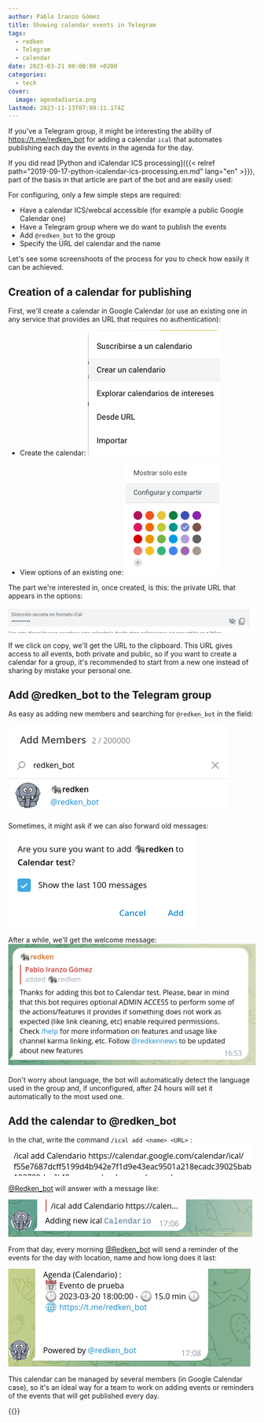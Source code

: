 ```yaml
---
author: Pablo Iranzo Gómez
title: Showing calendar events in Telegram
tags:
  - redken
  - Telegram
  - calendar
date: 2023-03-21 00:00:00 +0200
categories:
  - tech
cover:
  image: agendadiaria.png
lastmod: 2023-11-13T07:09:11.174Z
---
```


If you've a Telegram group, it might be interesting the ability of <https://t.me/redken_bot> for adding a calendar `ical` that automates publishing each day the events in the agenda for the day.

If you did read [Python and iCalendar ICS processing]({{< relref path="2019-09-17-python-icalendar-ics-processing.en.md" lang="en" >}}), part of the basis in that article are part of the bot and are easily used:

For configuring, only a few simple steps are required:

- Have a calendar ICS/webcal accessible (for example a public Google Calendar one)
- Have a Telegram group where we do want to publish the events
- Add `@redken_bot` to the group
- Specify the URL del calendar and the name

Let's see some screenshoots of the process for you to check how easily it can be achieved.

## Creation of a calendar for publishing

First, we'll create a calendar in Google Calendar (or use an existing one in any service that provides an URL that requires no authentication):

- Create the calendar:
  ![](createcalendar.png)

- View options of an existing one:
  ![](configandshare.png)

The part we're interested in, once created, is this: the private URL that appears in the options:

![](icalurl.png)

If we click on copy, we'll get the URL to the clipboard. This URL gives access to all events, both private and public, so if you want to create a calendar for a group, it's recommended to start from a new one instead of sharing by mistake your personal one.

## Add @redken_bot to the Telegram group

As easy as adding new members and searching for `@redken_bot` in the field:

![](addmember.png)

Sometimes, it might ask if we can also forward old messages:
![](addbot.png)

After a while, we'll get the welcome message:
![](botwelcome.png)

Don't worry about language, the bot will automatically detect the language used in the group and, if unconfigured, after 24 hours will set it automatically to the most used one.

## Add the calendar to @redken_bot

In the chat, write the command `/ical add <name> <URL>` :
![](icaladd.png)

[@Redken_bot](https://t.me/redken_bot) will answer with a message like:

![](addingnewical.png)

From that day, every morning [@Redken_bot](https://t.me/redken_bot) will send a reminder of the events for the day with location, name and how long does it last:

![](agendadiaria.png)

This calendar can be managed by several members (in Google Calendar case), so it's an ideal way for a team to work on adding events or reminders of the events that will get published every day.

{{<enjoy>}}
